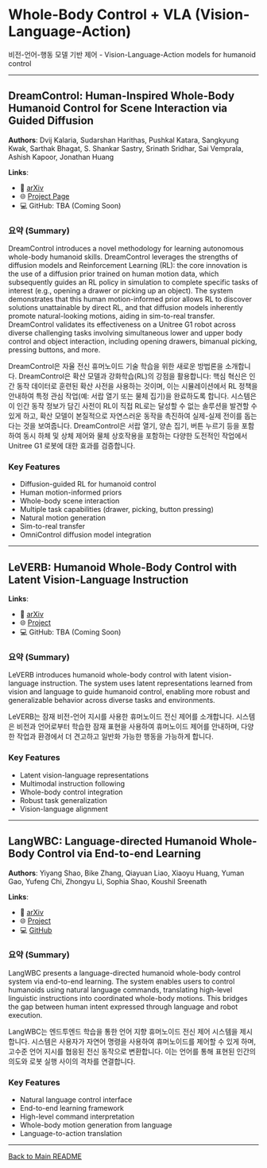 # Whole-Body Control + VLA (Vision-Language-Action)

비전-언어-행동 모델 기반 제어 - Vision-Language-Action models for humanoid control

---

## DreamControl: Human-Inspired Whole-Body Humanoid Control for Scene Interaction via Guided Diffusion

**Authors**: Dvij Kalaria, Sudarshan Harithas, Pushkal Katara, Sangkyung Kwak, Sarthak Bhagat, S. Shankar Sastry, Srinath Sridhar, Sai Vemprala, Ashish Kapoor, Jonathan Huang

**Links**:
- 📄 [arXiv](https://arxiv.org/abs/2509.14353)
- 🌐 [Project Page](https://genrobo.github.io/DreamControl/)
- 💻 GitHub: TBA (Coming Soon)

### 요약 (Summary)

 DreamControl introduces a novel methodology for learning autonomous whole-body humanoid skills. DreamControl leverages the strengths of diffusion models and Reinforcement Learning (RL): the core innovation is the use of a diffusion prior trained on human motion data, which subsequently guides an RL policy in simulation to complete specific tasks of interest (e.g., opening a drawer or picking up an object). The system demonstrates that this human motion-informed prior allows RL to discover solutions unattainable by direct RL, and that diffusion models inherently promote natural-looking motions, aiding in sim-to-real transfer. DreamControl validates its effectiveness on a Unitree G1 robot across diverse challenging tasks involving simultaneous lower and upper body control and object interaction, including opening drawers, bimanual picking, pressing buttons, and more.

 DreamControl은 자율 전신 휴머노이드 기술 학습을 위한 새로운 방법론을 소개합니다. DreamControl은 확산 모델과 강화학습(RL)의 강점을 활용합니다: 핵심 혁신은 인간 동작 데이터로 훈련된 확산 사전을 사용하는 것이며, 이는 시뮬레이션에서 RL 정책을 안내하여 특정 관심 작업(예: 서랍 열기 또는 물체 집기)을 완료하도록 합니다. 시스템은 이 인간 동작 정보가 담긴 사전이 RL이 직접 RL로는 달성할 수 없는 솔루션을 발견할 수 있게 하고, 확산 모델이 본질적으로 자연스러운 동작을 촉진하여 실제-실제 전이를 돕는다는 것을 보여줍니다. DreamControl은 서랍 열기, 양손 집기, 버튼 누르기 등을 포함하여 동시 하체 및 상체 제어와 물체 상호작용을 포함하는 다양한 도전적인 작업에서 Unitree G1 로봇에 대한 효과를 검증합니다.

### Key Features
- Diffusion-guided RL for humanoid control
- Human motion-informed priors
- Whole-body scene interaction
- Multiple task capabilities (drawer, picking, button pressing)
- Natural motion generation
- Sim-to-real transfer
- OmniControl diffusion model integration

---

## LeVERB: Humanoid Whole-Body Control with Latent Vision-Language Instruction

**Links**:
- 📄 [arXiv](https://arxiv.org/abs/2506.13751)
- 🌐 [Project](https://ember-lab-berkeley.github.io/LeVERB-Website/)
- 💻 GitHub: TBA (Coming Soon)
### 요약 (Summary)

 LeVERB introduces humanoid whole-body control with latent vision-language instruction. The system uses latent representations learned from vision and language to guide humanoid control, enabling more robust and generalizable behavior across diverse tasks and environments.

 LeVERB는 잠재 비전-언어 지시를 사용한 휴머노이드 전신 제어를 소개합니다. 시스템은 비전과 언어로부터 학습한 잠재 표현을 사용하여 휴머노이드 제어를 안내하며, 다양한 작업과 환경에서 더 견고하고 일반화 가능한 행동을 가능하게 합니다.

### Key Features
- Latent vision-language representations
- Multimodal instruction following
- Whole-body control integration
- Robust task generalization
- Vision-language alignment

---

## LangWBC: Language-directed Humanoid Whole-Body Control via End-to-end Learning

**Authors**: Yiyang Shao, Bike Zhang, Qiayuan Liao, Xiaoyu Huang, Yuman Gao, Yufeng Chi, Zhongyu Li, Sophia Shao, Koushil Sreenath

**Links**:
- 📄 [arXiv](https://arxiv.org/abs/2504.21738)
- 🌐 [Project](https://langwbc.github.io/)
- 💻 [GitHub](https://github.com/YiyangShao2003/LangWBC)

### 요약 (Summary)

 LangWBC presents a language-directed humanoid whole-body control system via end-to-end learning. The system enables users to control humanoids using natural language commands, translating high-level linguistic instructions into coordinated whole-body motions. This bridges the gap between human intent expressed through language and robot execution.

 LangWBC는 엔드투엔드 학습을 통한 언어 지향 휴머노이드 전신 제어 시스템을 제시합니다. 시스템은 사용자가 자연어 명령을 사용하여 휴머노이드를 제어할 수 있게 하며, 고수준 언어 지시를 협응된 전신 동작으로 변환합니다. 이는 언어를 통해 표현된 인간의 의도와 로봇 실행 사이의 격차를 연결합니다.

### Key Features
- Natural language control interface
- End-to-end learning framework
- High-level command interpretation
- Whole-body motion generation from language
- Language-to-action translation

---




[Back to Main README](../README.md)
